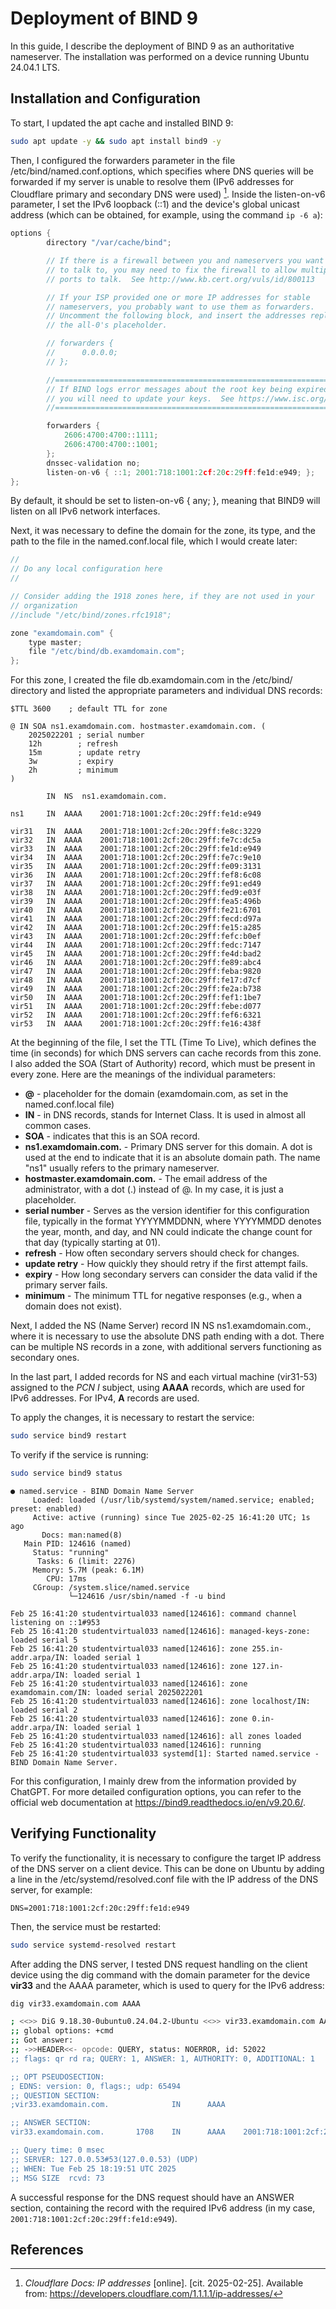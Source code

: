 # Deployment of BIND 9
In this guide, I describe the deployment of BIND 9 as an authoritative nameserver. The installation was performed on a device running Ubuntu 24.04.1 LTS.

## Installation and Configuration
To start, I updated the apt cache and installed BIND 9:

```bash
sudo apt update -y && sudo apt install bind9 -y
```

Then, I configured the forwarders parameter in the file /etc/bind/named.conf.options, which specifies where DNS queries will be forwarded if my server is unable to resolve them (IPv6 addresses for Cloudflare primary and secondary DNS were used) [^cloudflare_ip]. Inside the listen-on-v6 parameter, I set the IPv6 loopback (::1) and the device's global unicast address (which can be obtained, for example, using the command `ip -6 a`):

```c
options {
        directory "/var/cache/bind";

        // If there is a firewall between you and nameservers you want
        // to talk to, you may need to fix the firewall to allow multiple
        // ports to talk.  See http://www.kb.cert.org/vuls/id/800113

        // If your ISP provided one or more IP addresses for stable
        // nameservers, you probably want to use them as forwarders.
        // Uncomment the following block, and insert the addresses replacing
        // the all-0's placeholder.

        // forwarders {
        //      0.0.0.0;
        // };

        //========================================================================
        // If BIND logs error messages about the root key being expired,
        // you will need to update your keys.  See https://www.isc.org/bind-keys
        //========================================================================

        forwarders {
            2606:4700:4700::1111;
            2606:4700:4700::1001;
        };
        dnssec-validation no;
        listen-on-v6 { ::1; 2001:718:1001:2cf:20c:29ff:fe1d:e949; };
};
```

By default, it should be set to listen-on-v6 { any; }, meaning that BIND9 will listen on all IPv6 network interfaces.

Next, it was necessary to define the domain for the zone, its type, and the path to the file in the named.conf.local file, which I would create later:

```c
//
// Do any local configuration here
//

// Consider adding the 1918 zones here, if they are not used in your
// organization
//include "/etc/bind/zones.rfc1918";

zone "examdomain.com" {
    type master;
    file "/etc/bind/db.examdomain.com";
};
```

For this zone, I created the file db.examdomain.com in the /etc/bind/ directory and listed the appropriate parameters and individual DNS records:

```
$TTL 3600    ; default TTL for zone

@ IN SOA ns1.examdomain.com. hostmaster.examdomain.com. (
    2025022201 ; serial number
    12h        ; refresh
    15m        ; update retry
    3w         ; expiry
    2h         ; minimum
)

        IN  NS  ns1.examdomain.com.

ns1     IN  AAAA    2001:718:1001:2cf:20c:29ff:fe1d:e949

vir31   IN  AAAA    2001:718:1001:2cf:20c:29ff:fe8c:3229
vir32   IN  AAAA    2001:718:1001:2cf:20c:29ff:fe7c:dc5a
vir33   IN  AAAA    2001:718:1001:2cf:20c:29ff:fe1d:e949
vir34   IN  AAAA    2001:718:1001:2cf:20c:29ff:fe7c:9e10
vir35   IN  AAAA    2001:718:1001:2cf:20c:29ff:fe09:3131
vir36   IN  AAAA    2001:718:1001:2cf:20c:29ff:fef8:6c08
vir37   IN  AAAA    2001:718:1001:2cf:20c:29ff:fe91:ed49
vir38   IN  AAAA    2001:718:1001:2cf:20c:29ff:fed9:e03f
vir39   IN  AAAA    2001:718:1001:2cf:20c:29ff:fea5:496b
vir40   IN  AAAA    2001:718:1001:2cf:20c:29ff:fe21:6701
vir41   IN  AAAA    2001:718:1001:2cf:20c:29ff:fecd:d97a
vir42   IN  AAAA    2001:718:1001:2cf:20c:29ff:fe15:a285
vir43   IN  AAAA    2001:718:1001:2cf:20c:29ff:fefc:b0ef
vir44   IN  AAAA    2001:718:1001:2cf:20c:29ff:fedc:7147
vir45   IN  AAAA    2001:718:1001:2cf:20c:29ff:fe4d:bad2
vir46   IN  AAAA    2001:718:1001:2cf:20c:29ff:fe89:abc4
vir47   IN  AAAA    2001:718:1001:2cf:20c:29ff:feba:9820
vir48   IN  AAAA    2001:718:1001:2cf:20c:29ff:fe17:d7cf
vir49   IN  AAAA    2001:718:1001:2cf:20c:29ff:fe2a:b738
vir50   IN  AAAA    2001:718:1001:2cf:20c:29ff:fef1:1be7
vir51   IN  AAAA    2001:718:1001:2cf:20c:29ff:febe:d077
vir52   IN  AAAA    2001:718:1001:2cf:20c:29ff:fef6:6321
vir53   IN  AAAA    2001:718:1001:2cf:20c:29ff:fe16:438f
```

At the beginning of the file, I set the TTL (Time To Live), which defines the time (in seconds) for which DNS servers can cache records from this zone. I also added the SOA (Start of Authority) record, which must be present in every zone. Here are the meanings of the individual parameters:

- **@** - placeholder for the domain (examdomain.com, as set in the named.conf.local file)
- **IN** - in DNS records, stands for Internet Class. It is used in almost all common cases.
- **SOA** - indicates that this is an SOA record.
- **ns1.examdomain.com.** - Primary DNS server for this domain. A dot is used at the end to indicate that it is an absolute domain path. The name "ns1" usually refers to the primary nameserver.
- **hostmaster.examdomain.com.** - The email address of the administrator, with a dot (.) instead of @. In my case, it is just a placeholder.
- **serial number** - Serves as the version identifier for this configuration file, typically in the format YYYYMMDDNN, where YYYYMMDD denotes the year, month, and day, and NN could indicate the change count for that day (typically starting at 01).
- **refresh** - How often secondary servers should check for changes.
- **update retry** - How quickly they should retry if the first attempt fails.
- **expiry** - How long secondary servers can consider the data valid if the primary server fails.
- **minimum** - The minimum TTL for negative responses (e.g., when a domain does not exist).

Next, I added the NS (Name Server) record IN NS ns1.examdomain.com., where it is necessary to use the absolute DNS path ending with a dot. There can be multiple NS records in a zone, with additional servers functioning as secondary ones.

In the last part, I added records for NS and each virtual machine (vir31-53) assigned to the *PCN I* subject, using **AAAA** records, which are used for IPv6 addresses. For IPv4, **A** records are used.

To apply the changes, it is necessary to restart the service:

```bash
sudo service bind9 restart
```

To verify if the service is running:

```bash
sudo service bind9 status
```
```
● named.service - BIND Domain Name Server
     Loaded: loaded (/usr/lib/systemd/system/named.service; enabled; preset: enabled)
     Active: active (running) since Tue 2025-02-25 16:41:20 UTC; 1s ago
       Docs: man:named(8)
   Main PID: 124616 (named)
     Status: "running"
      Tasks: 6 (limit: 2276)
     Memory: 5.7M (peak: 6.1M)
        CPU: 17ms
     CGroup: /system.slice/named.service
             └─124616 /usr/sbin/named -f -u bind

Feb 25 16:41:20 studentvirtual033 named[124616]: command channel listening on ::1#953
Feb 25 16:41:20 studentvirtual033 named[124616]: managed-keys-zone: loaded serial 5
Feb 25 16:41:20 studentvirtual033 named[124616]: zone 255.in-addr.arpa/IN: loaded serial 1
Feb 25 16:41:20 studentvirtual033 named[124616]: zone 127.in-addr.arpa/IN: loaded serial 1
Feb 25 16:41:20 studentvirtual033 named[124616]: zone examdomain.com/IN: loaded serial 2025022201
Feb 25 16:41:20 studentvirtual033 named[124616]: zone localhost/IN: loaded serial 2
Feb 25 16:41:20 studentvirtual033 named[124616]: zone 0.in-addr.arpa/IN: loaded serial 1
Feb 25 16:41:20 studentvirtual033 named[124616]: all zones loaded
Feb 25 16:41:20 studentvirtual033 named[124616]: running
Feb 25 16:41:20 studentvirtual033 systemd[1]: Started named.service - BIND Domain Name Server.
```
For this configuration, I mainly drew from the information provided by ChatGPT. For more detailed configuration options, you can refer to the official web documentation at https://bind9.readthedocs.io/en/v9.20.6/.

## Verifying Functionality
To verify the functionality, it is necessary to configure the target IP address of the DNS server on a client device. This can be done on Ubuntu by adding a line in the /etc/systemd/resolved.conf file with the IP address of the DNS server, for example:
```
DNS=2001:718:1001:2cf:20c:29ff:fe1d:e949
```
Then, the service must be restarted:

```bash
sudo service systemd-resolved restart
```

After adding the DNS server, I tested DNS request handling on the client device using the dig command with the domain parameter for the device **vir33** and the AAAA parameter, which is used to query for the IPv6 address:

```bash
dig vir33.examdomain.com AAAA

; <<>> DiG 9.18.30-0ubuntu0.24.04.2-Ubuntu <<>> vir33.examdomain.com AAAA
;; global options: +cmd
;; Got answer:
;; ->>HEADER<<- opcode: QUERY, status: NOERROR, id: 52022
;; flags: qr rd ra; QUERY: 1, ANSWER: 1, AUTHORITY: 0, ADDITIONAL: 1

;; OPT PSEUDOSECTION:
; EDNS: version: 0, flags:; udp: 65494
;; QUESTION SECTION:
;vir33.examdomain.com.              IN      AAAA

;; ANSWER SECTION:
vir33.examdomain.com.       1708    IN      AAAA    2001:718:1001:2cf:20c:29ff:fe1d:e949

;; Query time: 0 msec
;; SERVER: 127.0.0.53#53(127.0.0.53) (UDP)
;; WHEN: Tue Feb 25 18:19:51 UTC 2025
;; MSG SIZE  rcvd: 73
```
A successful response for the DNS request should have an ANSWER section, containing the record with the required IPv6 address (in my case, `2001:718:1001:2cf:20c:29ff:fe1d:e949`).

## References
[^cloudflare_ip]: *Cloudflare Docs: IP addresses* [online]. [cit. 2025-02-25]. Available from: https://developers.cloudflare.com/1.1.1.1/ip-addresses/
